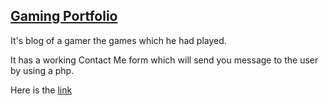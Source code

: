 ## [Gaming Portfolio](http://abhishekgaming.esy.es/)

It's blog of a gamer the games which he had played.

It has a working Contact Me form which will send you message to the user by using a php.

Here is the [link](http://abhishekgaming.esy.es/)

